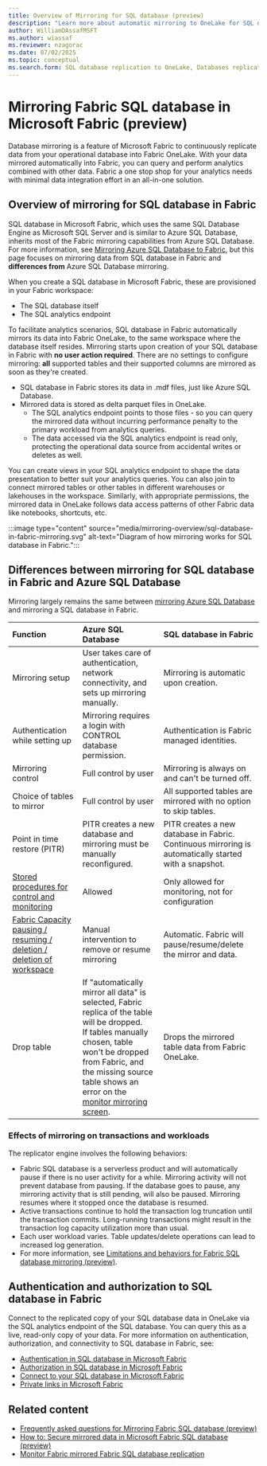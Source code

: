 ```yaml
---
title: Overview of Mirroring for SQL database (preview)
description: "Learn more about automatic mirroring to OneLake for SQL database in Fabric."
author: WilliamDAssafMSFT
ms.author: wiassaf
ms.reviewer: nzagorac
ms.date: 07/02/2025
ms.topic: conceptual
ms.search.form: SQL database replication to OneLake, Databases replication to OneLake
---
```

# Mirroring Fabric SQL database in Microsoft Fabric (preview)

Database mirroring is a feature of Microsoft Fabric to continuously replicate data from your operational database into Fabric OneLake. With your data mirrored automatically into Fabric, you can query and perform analytics combined with other data. Fabric a one stop shop for your analytics needs with minimal data integration effort in an all-in-one solution.

## Overview of mirroring for SQL database in Fabric

SQL database in Microsoft Fabric, which uses the same SQL Database Engine as Microsoft SQL Server and is similar to Azure SQL Database, inherits most of the Fabric mirroring capabilities from Azure SQL Database. For more information, see [Mirroring Azure SQL Database to Fabric](../mirrored-database/azure-sql-database.md), but this page focuses on mirroring data from SQL database in Fabric and **differences from** Azure SQL Database mirroring.

When you create a SQL database in Microsoft Fabric, these are provisioned in your Fabric workspace:

- The SQL database itself
- The SQL analytics endpoint

To facilitate analytics scenarios, SQL database in Fabric automatically mirrors its data into Fabric OneLake, to the same workspace where the database itself resides. Mirroring starts upon creation of your SQL database in Fabric with **no user action required**. There are no settings to configure mirroring: **all** supported tables and their supported columns are mirrored as soon as they're created.

- SQL database in Fabric stores its data in .mdf files, just like Azure SQL Database.
- Mirrored data is stored as delta parquet files in OneLake.
    - The SQL analytics endpoint points to those files - so you can query the mirrored data without incurring performance penalty to the primary workload from analytics queries.
    - The data accessed via the SQL analytics endpoint is read only, protecting the operational data source from accidental writes or deletes as well.

You can create views in your SQL analytics endpoint to shape the data presentation to better suit your analytics queries. You can also join to connect mirrored tables or other tables in different warehouses or lakehouses in the workspace. Similarly, with appropriate permissions, the mirrored data in OneLake follows data access patterns of other Fabric data like notebooks, shortcuts, etc.

:::image type="content" source="media/mirroring-overview/sql-database-in-fabric-mirroring.svg" alt-text="Diagram of how mirroring works for SQL database in Fabric.":::

## Differences between mirroring for SQL database in Fabric and Azure SQL Database

Mirroring largely remains the same between [mirroring Azure SQL Database](../mirrored-database/azure-sql-database.md) and mirroring a SQL database in Fabric.

| Function | Azure SQL Database | SQL database in Fabric |
|:--|:--|:--|
| Mirroring setup | User takes care of authentication, network connectivity, and sets up mirroring manually. | Mirroring is automatic upon creation. |
| Authentication while setting up | Mirroring requires a login with CONTROL database permission. | Authentication is Fabric managed identities. |
| Mirroring control          | Full control by user  | Mirroring is always on and can't be turned off.  |
| Choice of tables to mirror | Full control by user  | All supported tables are mirrored with no option to skip tables. |
| Point in time restore (PITR) | PITR creates a new database and mirroring must be manually reconfigured. | PITR creates a new database in Fabric. Continuous mirroring is automatically started with a snapshot. |
| [Stored procedures for control and monitoring](/sql/relational-databases/system-stored-procedures/sp-change-feed-enable-db?view=fabric&preserve-view=true) | Allowed | Only allowed for monitoring, not for configuration |
| [Fabric Capacity pausing / resuming / deletion / deletion of workspace](/sql/relational-databases/system-stored-procedures/sp-change-feed-enable-db?view=fabric&preserve-view=true) | Manual intervention to remove or resume mirroring | Automatic. Fabric will pause/resume/delete the mirror and data. |
| Drop table | If "automatically mirror all data" is selected, Fabric replica of the table will be dropped.<br/>If tables manually chosen, table won't be dropped from Fabric, and the missing source table shows an error on the [monitor mirroring screen](../mirrored-database/monitor.md). | Drops the mirrored table data from Fabric OneLake. |

### Effects of mirroring on transactions and workloads

The replicator engine involves the following behaviors:

- Fabric SQL database is a serverless product and will automatically pause if there is no user activity for a while. Mirroring activity will not prevent database from pausing. If the database goes to pause, any mirroring activity that is still pending, will also be paused. Mirroring resumes where it stopped once the database is resumed.
- Active transactions continue to hold the transaction log truncation until the transaction commits. Long-running transactions might result in the transaction log capacity utilization more than usual.
- Each user workload varies. Table updates/delete operations can lead to increased log generation.
- For more information, see [Limitations and behaviors for Fabric SQL database mirroring (preview)](mirroring-limitations.md).

## Authentication and authorization to SQL database in Fabric

Connect to the replicated copy of your SQL database data in OneLake via the SQL analytics endpoint of the SQL database. You can query this as a live, read-only copy of your data. For more information on authentication, authorization, and connectivity to SQL database in Fabric, see:

- [Authentication in SQL database in Microsoft Fabric](authentication.md)
- [Authorization in SQL database in Microsoft Fabric](authorization.md)
- [Connect to your SQL database in Microsoft Fabric](connect.md)
- [Private links in Microsoft Fabric](../../security/security-private-links-overview.md)

## Related content

- [Frequently asked questions for Mirroring Fabric SQL database (preview)](mirroring-faq.yml)
- [How to: Secure mirrored data in Microsoft Fabric SQL database (preview)](mirroring-secure.md)
- [Monitor Fabric mirrored Fabric SQL database replication](mirroring-monitor.md)
